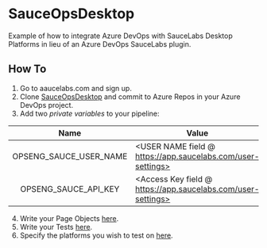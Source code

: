 # SauceOpsDesktop
Example of how to integrate Azure DevOps with SauceLabs Desktop Platforms in lieu of an Azure DevOps SauceLabs plugin.

## How To
1. Go to aaucelabs.com and sign up.
2. Clone [SauceOpsDesktop](https://github.com/Sauceforge/SauceOpsDesktop) and commit to Azure Repos in your Azure DevOps project.
3. Add two *private variables* to your pipeline:

| Name                   | Value                                                        |
| :--------------------: | -------------------------------------------------------------|
| OPSENG_SAUCE_USER_NAME | <USER NAME field @ https://app.saucelabs.com/user-settings>  |
| OPSENG_SAUCE_API_KEY   | <Access Key field @ https://app.saucelabs.com/user-settings> |

4. Write your Page Objects [here](https://github.com/Sauceforge/SauceOpsDesktop/tree/master/SauceOps/YourTests/PageObjects).
5. Write your Tests [here](https://github.com/Sauceforge/SauceOpsDesktop/tree/master/SauceOps/YourTests/Tests).
6. Specify the platforms you wish to test on [here](https://github.com/Sauceforge/SauceOpsDesktop/blob/master/SauceOps/Core/DataSources/PlatformTestData.cs).